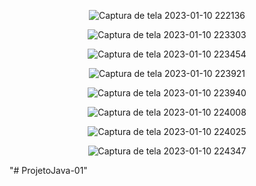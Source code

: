 <div>
<div align="center">


![Captura de tela 2023-01-10 222136](https://user-images.githubusercontent.com/120657741/211696439-d28c249c-96af-476b-bfc7-6a104d438bfe.png)


![Captura de tela 2023-01-10 223303](https://user-images.githubusercontent.com/120657741/211697394-1fa1e37b-fe2e-47c7-92a7-0c0bf2cbc891.png)


![Captura de tela 2023-01-10 223454](https://user-images.githubusercontent.com/120657741/211697983-6dc87f4a-6cc3-4159-a2b6-7331ab1b1c2f.png)



![Captura de tela 2023-01-10 223921](https://user-images.githubusercontent.com/120657741/211699065-0802de9e-70a7-4f2f-8bfa-47adfc3a6309.png)



![Captura de tela 2023-01-10 223940](https://user-images.githubusercontent.com/120657741/211699099-f38eaaff-342e-41ab-8ba5-9e0e191b3889.png)




![Captura de tela 2023-01-10 224008](https://user-images.githubusercontent.com/120657741/211699151-9e91783b-c518-4b17-aa07-10389ca77b00.png)


![Captura de tela 2023-01-10 224025](https://user-images.githubusercontent.com/120657741/211699185-70b4d16a-03b5-434d-9416-11a08c67bb62.png)


![Captura de tela 2023-01-10 224347](https://user-images.githubusercontent.com/120657741/211699177-d9e01db8-723e-4601-b3b6-450ed0e45cbb.png)




</div>   
"# ProjetoJava-01" 
